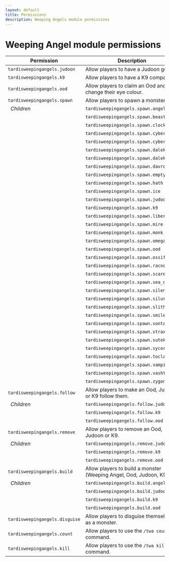 ```yaml
---
layout: default
title: Permissions
description: Weeping Angels module permissions
---
```


# Weeping Angel module permissions

| Permission                     | Description                                                        | Default   |
|--------------------------------|--------------------------------------------------------------------|-----------|
| `tardisweepingangels.judoon`   | Allow players to have a Judoon guard.                              | op        |
| `tardisweepingangels.k9`       | Allow players to have a K9 companion.                              | op        |
| `tardisweepingangels.ood`      | Allow players to claim an Ood and change their eye colour.         | op        |
| `tardisweepingangels.spawn`    | Allow players to spawn a monster.                                  | op        |
| &nbsp;&nbsp;_Children_         | `tardisweepingangels.spawn.angel`                                  | true      |
|                                | `tardisweepingangels.spawn.beast`                                  | true      |
|                                | `tardisweepingangels.spawn.clockwork`                              | true      |
|                                | `tardisweepingangels.spawn.cyberman`                               | true      |
|                                | `tardisweepingangels.spawn.cybershade`                             | true      |
|                                | `tardisweepingangels.spawn.dalek`                                  | true      |
|                                | `tardisweepingangels.spawn.dalek_sec`                              | true      |
|                                | `tardisweepingangels.spawn.davros`                                 | true      |
|                                | `tardisweepingangels.spawn.empty`                                  | true      |
|                                | `tardisweepingangels.spawn.hath`                                   | true      |
|                                | `tardisweepingangels.spawn.ice`                                    | true      |
|                                | `tardisweepingangels.spawn.judoon`                                 | true      |
|                                | `tardisweepingangels.spawn.k9`                                     | true      |
|                                | `tardisweepingangels.spawn.liberty`                                | true      |
|                                | `tardisweepingangels.spawn.mire`                                   | true      |
|                                | `tardisweepingangels.spawn.monk`                                   | true      |
|                                | `tardisweepingangels.spawn.omega`                                  | true      |
|                                | `tardisweepingangels.spawn.ood`                                    | true      |
|                                | `tardisweepingangels.spawn.ossified`                               | true      |
|                                | `tardisweepingangels.spawn.racnoss`                                | true      |
|                                | `tardisweepingangels.spawn.scarecrow`                              | true      |
|                                | `tardisweepingangels.spawn.sea_devil`                              | true      |
|                                | `tardisweepingangels.spawn.silent`                                 | true      |
|                                | `tardisweepingangels.spawn.silurian`                               | true      |
|                                | `tardisweepingangels.spawn.slitheen`                               | true      |
|                                | `tardisweepingangels.spawn.smiler`                                 | true      |
|                                | `tardisweepingangels.spawn.sontaran`                               | true      |
|                                | `tardisweepingangels.spawn.strax`                                  | true      |
|                                | `tardisweepingangels.spawn.sutekh`                                 | true      |
|                                | `tardisweepingangels.spawn.sycorax`                                | true      |
|                                | `tardisweepingangels.spawn.toclafane`                              | true      |
|                                | `tardisweepingangels.spawn.vampire`                                | true      |
|                                | `tardisweepingangels.spawn.vashta`                                 | true      |
|                                | `tardisweepingangels.spawn.zygon`                                  | true      |
| `tardisweepingangels.follow`   | Allow players to make an Ood, Judoon or K9 follow them.            | op        |
| &nbsp;&nbsp;_Children_         | `tardisweepingangels.follow.judoon`                                | true      |
|                                | `tardisweepingangels.follow.k9`                                    | true      |
|                                | `tardisweepingangels.follow.ood`                                   | true      |
| `tardisweepingangels.remove`   | Allow players to remove an Ood, Judoon or K9.                      | op        |
| &nbsp;&nbsp;_Children_         | `tardisweepingangels.remove.judoon`                                | true      |
|                                | `tardisweepingangels.remove.k9`                                    | true      |
|                                | `tardisweepingangels.remove.ood`                                   | true      |
| `tardisweepingangels.build`    | Allow players to build a monster (Weeping Angel, Ood, Judoon, K9). | op        |
| &nbsp;&nbsp;_Children_         | `tardisweepingangels.build.angel`                                  | true      |
|                                | `tardisweepingangels.build.judoon`                                 | true      |
|                                | `tardisweepingangels.build.k9`                                     | true      |
|                                | `tardisweepingangels.build.ood`                                    | true      |
| `tardisweepingangels.disguise` | Allow players to disguise themselves as a monster.                 | op        |
| `tardisweepingangels.count`    | Allow players to use the `/twa count` command.                     | op        |
| `tardisweepingangels.kill`     | Allow players to use the `/twa kill` command.                      | op        |
